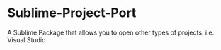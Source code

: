 Sublime-Project-Port
====================

A Sublime Package that allows you to open other types of projects. i.e. Visual Studio
